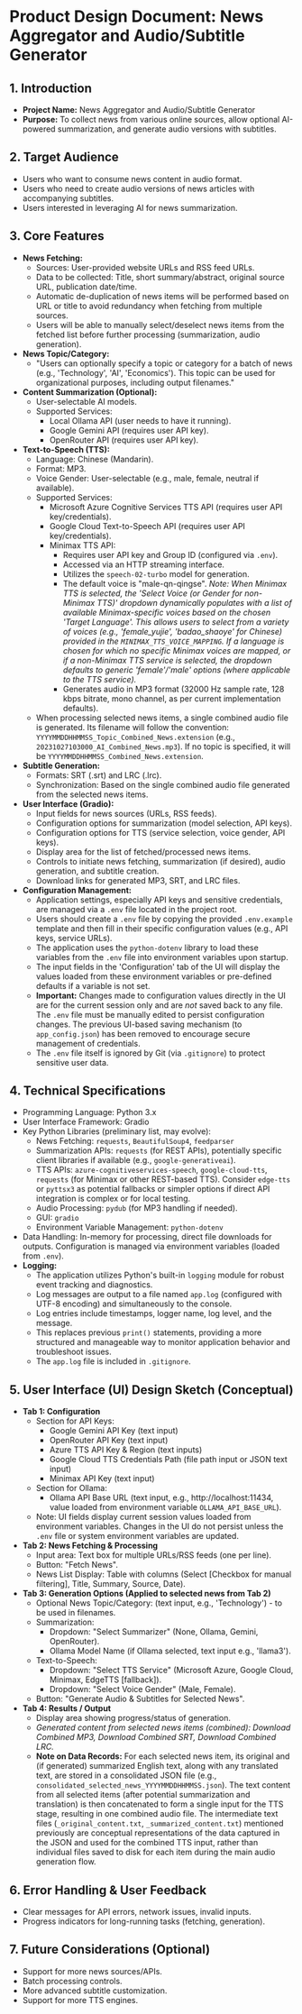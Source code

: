 # Product Design Document: News Aggregator and Audio/Subtitle Generator

## 1. Introduction

*   **Project Name:** News Aggregator and Audio/Subtitle Generator
*   **Purpose:** To collect news from various online sources, allow optional AI-powered summarization, and generate audio versions with subtitles.

## 2. Target Audience

*   Users who want to consume news content in audio format.
*   Users who need to create audio versions of news articles with accompanying subtitles.
*   Users interested in leveraging AI for news summarization.

## 3. Core Features

*   **News Fetching:**
    *   Sources: User-provided website URLs and RSS feed URLs.
    *   Data to be collected: Title, short summary/abstract, original source URL, publication date/time.
    *   Automatic de-duplication of news items will be performed based on URL or title to avoid redundancy when fetching from multiple sources.
    *   Users will be able to manually select/deselect news items from the fetched list before further processing (summarization, audio generation).
*   **News Topic/Category:**
    *   "Users can optionally specify a topic or category for a batch of news (e.g., 'Technology', 'AI', 'Economics'). This topic can be used for organizational purposes, including output filenames."
*   **Content Summarization (Optional):**
    *   User-selectable AI models.
    *   Supported Services:
        *   Local Ollama API (user needs to have it running).
        *   Google Gemini API (requires user API key).
        *   OpenRouter API (requires user API key).
*   **Text-to-Speech (TTS):**
    *   Language: Chinese (Mandarin).
    *   Format: MP3.
    *   Voice Gender: User-selectable (e.g., male, female, neutral if available).
    *   Supported Services:
        *   Microsoft Azure Cognitive Services TTS API (requires user API key/credentials).
        *   Google Cloud Text-to-Speech API (requires user API key/credentials).
        *   Minimax TTS API:
            *   Requires user API key and Group ID (configured via `.env`).
            *   Accessed via an HTTP streaming interface.
            *   Utilizes the `speech-02-turbo` model for generation.
            *   The default voice is "male-qn-qingse". *Note: When Minimax TTS is selected, the 'Select Voice (or Gender for non-Minimax TTS)' dropdown dynamically populates with a list of available Minimax-specific voices based on the chosen 'Target Language'. This allows users to select from a variety of voices (e.g., 'female_yujie', 'badao_shaoye' for Chinese) provided in the `MINIMAX_TTS_VOICE_MAPPING`. If a language is chosen for which no specific Minimax voices are mapped, or if a non-Minimax TTS service is selected, the dropdown defaults to generic 'female'/'male' options (where applicable to the TTS service).*
            *   Generates audio in MP3 format (32000 Hz sample rate, 128 kbps bitrate, mono channel, as per current implementation defaults).
    *   When processing selected news items, a single combined audio file is generated. Its filename will follow the convention: `YYYYMMDDHHMMSS_Topic_Combined_News.extension` (e.g., `20231027103000_AI_Combined_News.mp3`). If no topic is specified, it will be `YYYYMMDDHHMMSS_Combined_News.extension`.
*   **Subtitle Generation:**
    *   Formats: SRT (.srt) and LRC (.lrc).
    *   Synchronization: Based on the single combined audio file generated from the selected news items.
*   **User Interface (Gradio):**
    *   Input fields for news sources (URLs, RSS feeds).
    *   Configuration options for summarization (model selection, API keys).
    *   Configuration options for TTS (service selection, voice gender, API keys).
    *   Display area for the list of fetched/processed news items.
    *   Controls to initiate news fetching, summarization (if desired), audio generation, and subtitle creation.
    *   Download links for generated MP3, SRT, and LRC files.
*   **Configuration Management:**
    *   Application settings, especially API keys and sensitive credentials, are managed via a `.env` file located in the project root.
    *   Users should create a `.env` file by copying the provided `.env.example` template and then fill in their specific configuration values (e.g., API keys, service URLs).
    *   The application uses the `python-dotenv` library to load these variables from the `.env` file into environment variables upon startup.
    *   The input fields in the 'Configuration' tab of the UI will display the values loaded from these environment variables or pre-defined defaults if a variable is not set.
    *   **Important:** Changes made to configuration values directly in the UI are for the current session only and are *not* saved back to any file. The `.env` file must be manually edited to persist configuration changes. The previous UI-based saving mechanism (to `app_config.json`) has been removed to encourage secure management of credentials.
    *   The `.env` file itself is ignored by Git (via `.gitignore`) to protect sensitive user data.

## 4. Technical Specifications

*   Programming Language: Python 3.x
*   User Interface Framework: Gradio
*   Key Python Libraries (preliminary list, may evolve):
    *   News Fetching: `requests`, `BeautifulSoup4`, `feedparser`
    *   Summarization APIs: `requests` (for REST APIs), potentially specific client libraries if available (e.g., `google-generativeai`).
    *   TTS APIs: `azure-cognitiveservices-speech`, `google-cloud-tts`, `requests` (for Minimax or other REST-based TTS). Consider `edge-tts` or `pyttsx3` as potential fallbacks or simpler options if direct API integration is complex or for local testing.
    *   Audio Processing: `pydub` (for MP3 handling if needed).
    *   GUI: `gradio`
    *   Environment Variable Management: `python-dotenv`
*   Data Handling: In-memory for processing, direct file downloads for outputs. Configuration is managed via environment variables (loaded from `.env`).
*   **Logging:**
    *   The application utilizes Python's built-in `logging` module for robust event tracking and diagnostics.
    *   Log messages are output to a file named `app.log` (configured with UTF-8 encoding) and simultaneously to the console.
    *   Log entries include timestamps, logger name, log level, and the message.
    *   This replaces previous `print()` statements, providing a more structured and manageable way to monitor application behavior and troubleshoot issues.
    *   The `app.log` file is included in `.gitignore`.

## 5. User Interface (UI) Design Sketch (Conceptual)

*   **Tab 1: Configuration**
    *   Section for API Keys:
        *   Google Gemini API Key (text input)
        *   OpenRouter API Key (text input)
        *   Azure TTS API Key & Region (text inputs)
        *   Google Cloud TTS Credentials Path (file path input or JSON text input)
        *   Minimax API Key (text input)
    *   Section for Ollama:
        *   Ollama API Base URL (text input, e.g., http://localhost:11434, value loaded from environment variable `OLLAMA_API_BASE_URL`).
    *   Note: UI fields display current session values loaded from environment variables. Changes in the UI do not persist unless the `.env` file or system environment variables are updated.
*   **Tab 2: News Fetching & Processing**
    *   Input area: Text box for multiple URLs/RSS feeds (one per line).
    *   Button: "Fetch News".
    *   News List Display: Table with columns (Select [Checkbox for manual filtering], Title, Summary, Source, Date).
*   **Tab 3: Generation Options (Applied to selected news from Tab 2)**
    *   Optional News Topic/Category: (text input, e.g., 'Technology') - to be used in filenames.
    *   Summarization:
        *   Dropdown: "Select Summarizer" (None, Ollama, Gemini, OpenRouter).
        *   Ollama Model Name (if Ollama selected, text input e.g., 'llama3').
    *   Text-to-Speech:
        *   Dropdown: "Select TTS Service" (Microsoft Azure, Google Cloud, Minimax, EdgeTTS [fallback]).
        *   Dropdown: "Select Voice Gender" (Male, Female).
    *   Button: "Generate Audio & Subtitles for Selected News".
*   **Tab 4: Results / Output**
    *   Display area showing progress/status of generation.
    *   *Generated content from selected news items (combined): Download Combined MP3, Download Combined SRT, Download Combined LRC.*
    *   **Note on Data Records:** For each selected news item, its original and (if generated) summarized English text, along with any translated text, are stored in a consolidated JSON file (e.g., `consolidated_selected_news_YYYYMMDDHHMMSS.json`). The text content from all selected items (after potential summarization and translation) is then concatenated to form a single input for the TTS stage, resulting in one combined audio file. The intermediate text files (`_original_content.txt`, `_summarized_content.txt`) mentioned previously are conceptual representations of the data captured in the JSON and used for the combined TTS input, rather than individual files saved to disk for each item during the main audio generation flow.

## 6. Error Handling & User Feedback

*   Clear messages for API errors, network issues, invalid inputs.
*   Progress indicators for long-running tasks (fetching, generation).

## 7. Future Considerations (Optional)

*   Support for more news sources/APIs.
*   Batch processing controls.
*   More advanced subtitle customization.
*   Support for more TTS engines.
